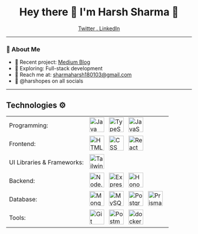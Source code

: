 <h1 align="center">Hey there 👋 I'm Harsh Sharma 🚀</h1>
<p align="center">
  <a href="https://twitter.com/harshopes" target="blank">
   Twitter
  </a> 
  <a href="https://linkedin.com/in/harshopes" target="blank">
  .  LinkedIn
  </a>
</p>

---

### 🌟 About Me
- 🔭 Recent project: [Medium Blog](https://github.com/harshopes/Medium_Blog)
- 🚀 Exploring: Full-stack development
- 📧 Reach me at: sharmaharsh180103@gmail.com
- 📲 @harshopes on all socials

---

## Technologies ⚙️

<table>
  <tr>
    <td>Programming:</td>
    <td>
    <img src="https://skillicons.dev/icons?i=java" alt="Java" width="40" height="40"/> </a>&nbsp;
    <img src="https://skillicons.dev/icons?i=ts" alt="TypeScript" width="40" height="40"/> </a>&nbsp;
    <img src="https://skillicons.dev/icons?i=js" alt="JavaScript" width="40" height="40"/> </a>&nbsp;
    </td>
  </tr>
  <tr>
    <td>Frontend:</td>
    <td>
    <img src="https://skillicons.dev/icons?i=html" alt="HTML" width="40" height="40"/> </a>&nbsp;
    <img src="https://skillicons.dev/icons?i=css" alt="CSS" width="40" height="40"/> </a>&nbsp;
    <img src="https://skillicons.dev/icons?i=react" alt="React" width="40" height="40"/> </a>&nbsp;
    </td>
  </tr>
  <tr>
    <td>UI Libraries & Frameworks:</td>
    <td>
      <img src="https://skillicons.dev/icons?i=tailwind" alt="Tailwind" width="40" height="40"/> </a>&nbsp;
      <!-- <img src="https://skillicons.dev/icons?i=shadcn" alt="Shadcn" width="40" height="40"/> </a>&nbsp; -->
    </td>
  </tr>
  <tr>
    <td>Backend:</td>
    <td>
     <img src="https://skillicons.dev/icons?i=nodejs" alt="Node.js" width="40" height="40"/> </a>&nbsp;
     <img src="https://skillicons.dev/icons?i=express" alt="Express.js" width="40" height="40"/> </a>&nbsp;
     <img src="https://hono.dev/images/logo-small.png" alt="Hono" width="40" height="40"/> </a>&nbsp;
    </td>
  </tr>
  <tr>
    <td>Database:</td>
    <td> 
      <img src="https://skillicons.dev/icons?i=mongodb" alt="MongoDB" width="40" height="40"/> </a>&nbsp; 
      <img src="https://skillicons.dev/icons?i=mysql" alt="MySQL" width="40" height="40"/> </a>&nbsp;
      <img src="https://skillicons.dev/icons?i=postgres" alt="PostgreSQL" width="40" height="40"/> </a>&nbsp;
      <img src="https://skillicons.dev/icons?i=prisma" alt="Prisma" width="40" height="40"/> </a>&nbsp;
    </td>
  </tr>
  <tr>
    <td>Tools:</td>
    <td>
      <img src="https://skillicons.dev/icons?i=git" alt="Git" width="40" height="40"/> </a>&nbsp;
      <img src="https://skillicons.dev/icons?i=postman" alt="Postman" width="40" height="40"/> </a>&nbsp;
      <img src="https://skillicons.dev/icons?i=docker" alt="docker" width="40" height="40"/> </a>&nbsp;
    </td>
    
  </tr>
</table>
